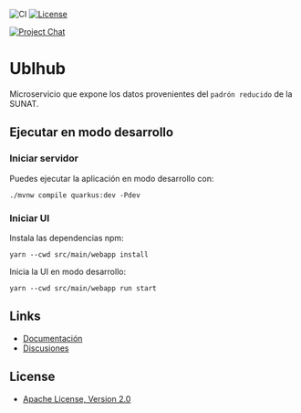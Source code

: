 ![CI](https://github.com/project-openubl/ublhub/workflows/CI/badge.svg)
[![License](https://img.shields.io/badge/Apache-2.0-green.svg)](https://www.apache.org/licenses/LICENSE-2.0)

[![Project Chat](https://img.shields.io/badge/zulip-join_chat-brightgreen.svg?style=for-the-badge&logo=zulip)](https://projectopenubl.zulipchat.com/)

# Ublhub

Microservicio que expone los datos provenientes del `padrón reducido` de la SUNAT.

## Ejecutar en modo desarrollo

### Iniciar servidor

Puedes ejecutar la aplicación en modo desarrollo con:

```shell script
./mvnw compile quarkus:dev -Pdev
```

### Iniciar UI

Instala las dependencias npm:

```shell
yarn --cwd src/main/webapp install
```

Inicia la UI en modo desarrollo:

```shell
yarn --cwd src/main/webapp run start
```

## Links

- [Documentación](https://project-openubl.github.io)
- [Discusiones](https://github.com/project-openubl/ublhub/discussions)

## License

- [Apache License, Version 2.0](https://www.apache.org/licenses/LICENSE-2.0)
